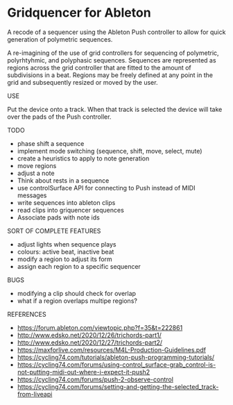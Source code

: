 Gridquencer for Ableton
=======================

A recode of a sequencer using the Ableton Push controller to allow for quick generation of polymetric sequences. 

A re-imagining of the use of grid controllers for sequencing of polymetric, polyrhtyhmic, and polyphasic sequences. Sequences are represented as regions across the grid controller that are fitted to the amount of subdivisions in a beat. Regions may be freely defined at any point in the grid and subsequently resized or moved by the user. 

USE

Put the device onto a track. When that track is selected the device will take over the pads of the Push controller.

TODO
  - phase shift a sequence
  - implement mode switching (sequence, shift, move, select, mute)
  - create a heuristics to apply to note generation
  - move regions 
  - adjust a note
  - Think about rests in a sequence 
  - use controlSurface API for connecting to Push instead of MIDI messages
  - write sequences into ableton clips
  - read clips into griquencer sequences
  - Associate pads with note ids

SORT OF COMPLETE FEATURES
  - adjust lights when sequence plays
  - colours: active beat, inactive beat
  - modify a region to adjust its form
  - assign each region to a specific sequencer

BUGS
  - modifying a clip should check for overlap
  - what if a region overlaps multipe regions?

REFERENCES
- https://forum.ableton.com/viewtopic.php?f=35&t=222861
- http://www.edsko.net/2020/12/26/trichords-part1/
- http://www.edsko.net/2020/12/27/trichords-part2/
- https://maxforlive.com/resources/M4L-Production-Guidelines.pdf
- https://cycling74.com/tutorials/ableton-push-programming-tutorials/
- https://cycling74.com/forums/using-control_surface-grab_control-is-not-putting-midi-out-where-i-expect-it-push2
- https://cycling74.com/forums/push-2-observe-control
- https://cycling74.com/forums/setting-and-getting-the-selected_track-from-liveapi

